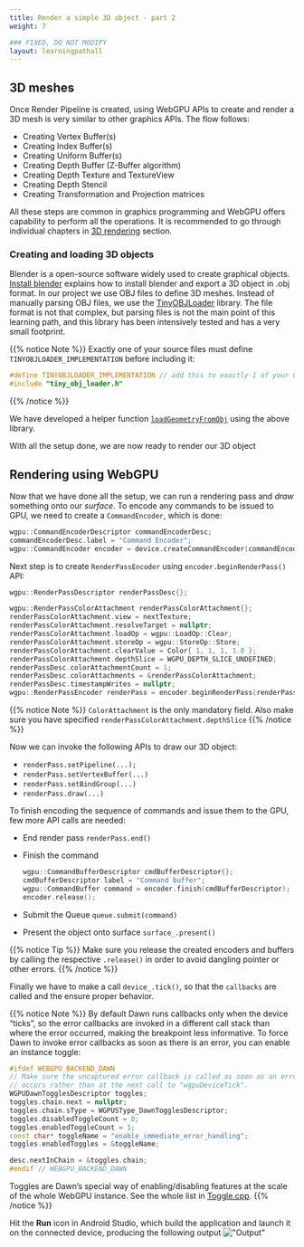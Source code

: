```yaml
---
title: Render a simple 3D object - part 2
weight: 7

### FIXED, DO NOT MODIFY
layout: learningpathall
---
```


## 3D meshes

Once Render Pipeline is created, using WebGPU APIs to create and render a 3D mesh is very similar to other graphics APIs. The flow follows:

* Creating Vertex Buffer(s)
* Creating Index Buffer(s)
* Creating Uniform Buffer(s)
* Creating Depth Buffer (Z-Buffer algorithm)
* Creating Depth Texture and TextureView
* Creating Depth Stencil
* Creating Transformation and Projection matrices

All these steps are common in graphics programming and WebGPU offers capability to perform all the operations. It is recommended to go through individual chapters in [3D rendering](https://eliemichel.github.io/LearnWebGPU/basic-3d-rendering/index.html) section.

### Creating and loading 3D objects

Blender is a open-source software widely used to create graphical objects. [Install blender](2-env-setup.md#install-blender) explains how to install blender and export a 3D object in .obj format. In our project we use OBJ files to define 3D meshes. Instead of manually parsing OBJ files, we use the [TinyOBJLoader](https://github.com/tinyobjloader/tinyobjloader) library. The file format is not that complex, but parsing files is not the main point of this learning path, and this library has been intensively tested and has a very small footprint.

{{% notice Note %}}
Exactly one of your source files must define `TINYOBJLOADER_IMPLEMENTATION` before including it:

```C++
#define TINYOBJLOADER_IMPLEMENTATION // add this to exactly 1 of your C++ files
#include "tiny_obj_loader.h"
```

{{% /notice %}}

We have developed a helper function [`loadGeometryFromObj`](https://github.com/varunchariArm/Android_DawnWebGPU/blob/main/app/src/main/cpp/webgpuRenderer.cpp#L475) using the above library.

With all the setup done, we are now ready to render our 3D object

## Rendering using WebGPU

Now that we have done all the setup, we can run a rendering pass and *draw* something onto our *surface*. To encode any commands to be issued to GPU, we need to create a `CommandEncoder`, which is done:

```C++
wgpu::CommandEncoderDescriptor commandEncoderDesc;
commandEncoderDesc.label = "Command Encoder";
wgpu::CommandEncoder encoder = device.createCommandEncoder(commandEncoderDesc);
```

Next step is to create `RenderPassEncoder` using `encoder.beginRenderPass()` API:

```C++
wgpu::RenderPassDescriptor renderPassDesc{};

wgpu::RenderPassColorAttachment renderPassColorAttachment{};
renderPassColorAttachment.view = nextTexture;
renderPassColorAttachment.resolveTarget = nullptr;
renderPassColorAttachment.loadOp = wgpu::LoadOp::Clear;
renderPassColorAttachment.storeOp = wgpu::StoreOp::Store;
renderPassColorAttachment.clearValue = Color{ 1, 1, 1, 1.0 };
renderPassColorAttachment.depthSlice = WGPU_DEPTH_SLICE_UNDEFINED;
renderPassDesc.colorAttachmentCount = 1;
renderPassDesc.colorAttachments = &renderPassColorAttachment;
renderPassDesc.timestampWrites = nullptr;
wgpu::RenderPassEncoder renderPass = encoder.beginRenderPass(renderPassDesc);
```

{{% notice Note %}}
`ColorAttachment` is the only mandatory field. Also make sure you have specified `renderPassColorAttachment.depthSlice`
{{% /notice %}}

Now we can invoke the following APIs to draw our 3D object:

* `renderPass.setPipeline(...);`
* `renderPass.setVertexBuffer(...)`
* `renderPass.setBindGroup(...)`
* `renderPass.draw(...)`

To finish encoding the sequence of commands and issue them to the GPU, few more API calls are needed:

* End render pass `renderPass.end()`
* Finish the command
  
  ```C++
  wgpu::CommandBufferDescriptor cmdBufferDescriptor{};
  cmdBufferDescriptor.label = "Command buffer";
  wgpu::CommandBuffer command = encoder.finish(cmdBufferDescriptor);
  encoder.release();
  ```

* Submit the Queue `queue.submit(command)`
* Present the object onto surface `surface_.present()`

{{% notice Tip %}}
Make sure you release the created encoders and buffers by calling the respective `.release()` in order to avoid dangling pointer or other errors.
{{% /notice %}}

Finally we have to make a call `device_.tick()`, so that the `callbacks` are called and the ensure proper behavior.

{{% notice Note %}}
By default Dawn runs callbacks only when the device “ticks”, so the error callbacks are invoked in a different call stack than where the error occurred, making the breakpoint less informative. To force Dawn to invoke error callbacks as soon as there is an error, you can enable an instance toggle:

```C++
#ifdef WEBGPU_BACKEND_DAWN
// Make sure the uncaptured error callback is called as soon as an error
// occurs rather than at the next call to "wgpuDeviceTick".
WGPUDawnTogglesDescriptor toggles;
toggles.chain.next = nullptr;
toggles.chain.sType = WGPUSType_DawnTogglesDescriptor;
toggles.disabledToggleCount = 0;
toggles.enabledToggleCount = 1;
const char* toggleName = "enable_immediate_error_handling";
toggles.enabledToggles = &toggleName;

desc.nextInChain = &toggles.chain;
#endif // WEBGPU_BACKEND_DAWN
```

Toggles are Dawn’s special way of enabling/disabling features at the scale of the whole WebGPU instance. See the whole list in [Toggle.cpp](https://dawn.googlesource.com/dawn/+/refs/heads/main/src/dawn/native/Toggles.cpp#33).
{{% /notice %}}

Hit the **Run** icon in Android Studio, which build the application and launch it on the connected device, producing the following output
!["Output"](./images/output.gif, "Output")
